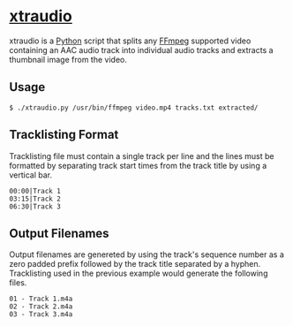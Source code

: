 # [xtraudio][1]

xtraudio is a [Python][2] script that splits any [FFmpeg][3] supported video
containing an AAC audio track into individual audio tracks and extracts a
thumbnail image from the video.

## Usage

```shell
$ ./xtraudio.py /usr/bin/ffmpeg video.mp4 tracks.txt extracted/
```

## Tracklisting Format

Tracklisting file must contain a single track per line and the lines must be
formatted by separating track start times from the track title by using a
vertical bar.

```
00:00|Track 1
03:15|Track 2
06:30|Track 3
```

## Output Filenames

Output filenames are genereted by using the track's sequence number as a zero
padded prefix followed by the track title separated by a hyphen. Tracklisting
used in the previous example would generate the following files.

```
01 - Track 1.m4a
02 - Track 2.m4a
03 - Track 3.m4a
```

[1]: https://github.com/scoobadog/xtraudio "xtraudio"
[2]: https://www.python.org/ "Python.org"
[3]: https://www.ffmpeg.org/ "FFmpeg"
